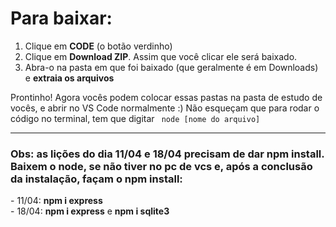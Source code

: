 # Para baixar:

1. Clique em <b>CODE</b> (o botão verdinho) 
2. Clique em <b>Download ZIP</b>. Assim que você clicar ele será baixado. 
3. Abra-o na pasta em que foi baixado (que geralmente é em Downloads) e <b>extraia os arquivos</b>

Prontinho! Agora vocês podem colocar essas pastas na pasta de estudo de vocês, e abrir no VS Code normalmente :)
Não esqueçam que para rodar o código no terminal, tem que digitar <code> node [nome do arquivo] </code>

<hr>

<h3> Obs: as lições do dia 11/04 e 18/04 precisam de dar npm install. Baixem o <b>node</b>, se não tiver no pc de vcs e, após a conclusão da instalação, façam o npm install: </h3>
    - 11/04: <b>npm i express</b> <br>
  - 18/04: <b>npm i express</b> e <b>npm i sqlite3</b> 
